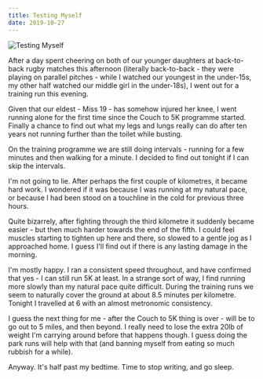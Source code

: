 ```yaml
---
title: Testing Myself
date: 2019-10-27
---
```


![Testing Myself](https://source.unsplash.com/d34DtRp1bqo/1600x900)

After a day spent cheering on both of our younger daughters at back-to-back rugby matches this afternoon (literally back-to-back - they were playing on parallel pitches - while I watched our youngest in the under-15s, my other half watched our middle girl in the under-18s), I went out for a training run this evening.

Given that our eldest - Miss 19 - has somehow injured her knee, I went running alone for the first time since the Couch to 5K programme started. Finally a chance to find out what my legs and lungs really can do after ten years not running further than the toilet while busting.

On the training programme we are still doing intervals - running for a few minutes and then walking for a minute. I decided to find out tonight if I can skip the intervals.

I'm not going to lie. After perhaps the first couple of kilometres, it became hard work. I wondered if it was because I was running at my natural pace, or because I had been stood on a touchline in the cold for previous three hours.

Quite bizarrely, after fighting through the third kilometre it suddenly became easier - but then much harder towards the end of the fifth. I could feel muscles starting to tighten up here and there, so slowed to a gentle jog as I approached home. I guess I'll find out if there is any lasting damage in the morning.

I'm mostly happy. I ran a consistent speed throughout, and have confirmed that yes - I can still run 5K at least. In a strange sort of way, I find running more slowly than my natural pace quite difficult. During the training runs we seem to naturally cover the ground at about 8.5 minutes per kilometre. Tonight I travelled at 6 with an almost metronomic consistency.

I guess the next thing for me - after the Couch to 5K thing is over - will be to go out to 5 miles, and then beyond. I really need to lose the extra 20lb of weight I'm carrying around before that happens though. I guess doing the park runs will help with that (and banning myself from eating so much rubbish for a while).

Anyway. It's half past my bedtime. Time to stop writing, and go sleep.